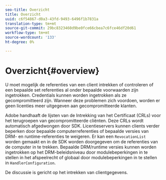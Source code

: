 ```yaml
---
seo-title: Overzicht
title: Overzicht
uuid: c6f54867-d0a3-43fd-9493-6496f1b7831a
translation-type: tm+mt
source-git-commit: 29bc8323460d9be0fce66cbea7c6fce46df20d61
workflow-type: tm+mt
source-wordcount: '133'
ht-degree: 0%

---
```



# Overzicht{#overview}

U moet mogelijk de referenties van een client intrekken of controleren of een bepaalde set referenties al onder bepaalde voorwaarden zijn ingetrokken. Credentials kunnen worden ingetrokken als ze gecompromitteerd zijn. Wanneer deze problemen zich voordoen, worden er geen licenties meer uitgegeven aan gecompromitteerde klanten.

Adobe handhaaft de lijsten van de Intrekking van het Certificaat (CRLs) voor het terugroepen van gecompromitteerde cliënten. Deze CRLs wordt automatisch afgedwongen door SDK. Licentieservers kunnen clients verder beperken door bepaalde computerreferenties of bepaalde versies van DRM- en runtime-referenties te weigeren. Er kan een `RevocationList` worden gemaakt en in de SDK worden doorgegeven om de referenties van de computer in te trekken. Bepaalde DRM/runtime versies kunnen worden ingetrokken op het DRM-beleidsniveau door modulebeperkingen in te stellen in het afspeelrecht of globaal door modulebeperkingen in te stellen in `HandlerConfiguration`.

De discussie is gericht op het intrekken van clientgegevens.
